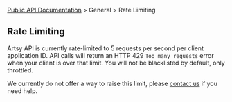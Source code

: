 [Public API Documentation](/v2) &gt; General &gt; Rate Limiting

## Rate Limiting

Artsy API is currently rate-limited to 5 requests per second per client application ID. API calls will return an HTTP 429 `Too many requests` error when your client is over that limit. You will not be blacklisted by default, only throttled.

We currently do not offer a way to raise this limit, please [contact us](https://developers.artsy.net/help) if you need help.
